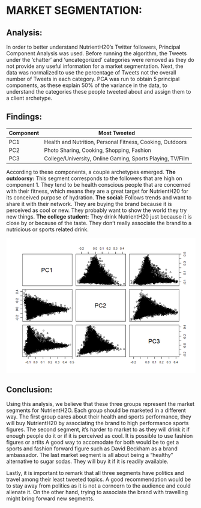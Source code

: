 # MARKET SEGMENTATION:

## Analysis:

In order to better understand NutrientH20’s Twitter followers, Principal
Component Analysis was used. Before running the algorithm, the Tweets
under the ‘chatter’ and ‘uncategorized’ categories were removed as they
do not provide any useful information for a market segmentation. Next,
the data was normalized to use the percentage of Tweets not the overall
number of Tweets in each category. PCA was run to obtain 5 principal
components, as these explain 50% of the variance in the data, to
understand the categories these people tweeted about and assign them to
a client
archetype.

## Findings:

| Component | Most Tweeted                                               |
| --------- | ---------------------------------------------------------- |
| PC1       | Health and Nutrition, Personal Fitness, Cooking, Outdoors  |
| PC2       | Photo Sharing, Cooking, Shopping, Fashion                  |
| PC3       | College/University, Online Gaming, Sports Playing, TV/Film |

According to these components, a couple archetypes emerged. **The
outdoorsy:** This segment corresponds to the followers that are high on
component 1. They tend to be health conscious people that are concerned
with their fitness, which means they are a great target for NutrientH20
for its conceived purpose of hydration. **The social:** Follows trends
and want to share it with their network. They are buying the brand
because it is perceived as cool or new. They probably want to show the
world they try new things. **The college student:** They drink
NutrientH20 just because it is close by or because of the taste. They
don’t really associate the brand to a nutricious or sports related
drink.

![](Market_Segmentation_v2_files/figure-gfm/unnamed-chunk-2-1.png)<!-- -->

## Conclusion:

Using this analysis, we believe that these three groups represent the
market segments for NutrientH2O. Each group should be marketed in a
different way. The first group cares about their health and sports
performance, they will buy NutrientH20 by associating the brand to high
performance sports figures. The second segment, it’s harder to market to
as they will drink it if enough people do it or if it is perceived as
cool. It is possible to use fashion figures or artits A good way to
accomodate for both would be to get a sports and fashion forward figure
such as David Beckham as a brand ambassador. The last market segment is
all about being a “healthy” alternative to sugar sodas. They will buy it
if it is readily available.

Lastly, it is important to remark that all three segments have politics
and travel among their least tweeted topics. A good recommendation would
be to stay away from politics as it is not a corncern to the audience
and could alienate it. On the other hand, trying to associate the brand
with travelling might bring forward new segments.
